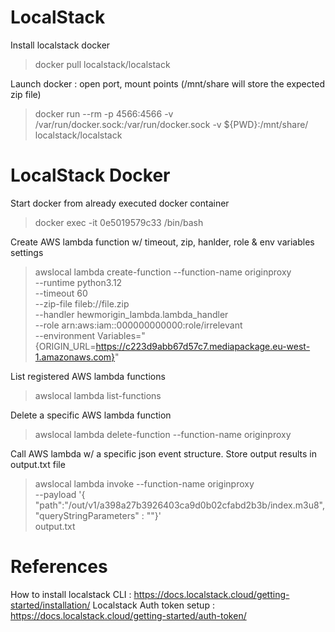 # LocalStack
Install localstack docker
> docker pull localstack/localstack

Launch docker : open port, mount points (/mnt/share will store the expected zip file)
> docker run --rm -p 4566:4566 -v /var/run/docker.sock:/var/run/docker.sock -v ${PWD}:/mnt/share/ localstack/localstack

# LocalStack Docker
Start docker from already executed docker container
> docker exec -it 0e5019579c33 /bin/bash

Create AWS lambda function w/ timeout, zip, hanlder, role & env variables settings
> awslocal lambda create-function --function-name originproxy \
--runtime python3.12 \
--timeout 60 \
--zip-file fileb://file.zip \
--handler hewmorigin_lambda.lambda_handler \
--role arn:aws:iam::000000000000:role/irrelevant \
--environment Variables="{ORIGIN_URL=https://c223d9abb67d57c7.mediapackage.eu-west-1.amazonaws.com}"

List registered AWS lambda functions
> awslocal lambda list-functions

Delete a specific AWS lambda function
> awslocal lambda delete-function --function-name originproxy

Call AWS lambda w/ a specific json event structure. Store output results in output.txt file
> awslocal lambda invoke --function-name originproxy \
--payload '{ "path":"/out/v1/a398a27b3926403ca9d0b02cfabd2b3b/index.m3u8", "queryStringParameters" : ""}' \
output.txt


# References
How to install localstack CLI : https://docs.localstack.cloud/getting-started/installation/
Localstack Auth token setup : https://docs.localstack.cloud/getting-started/auth-token/

